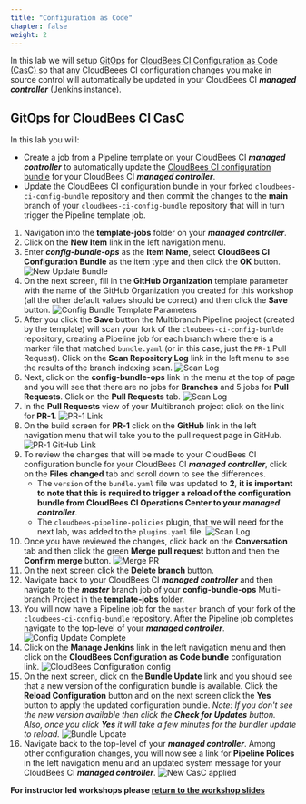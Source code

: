 ```yaml
---
title: "Configuration as Code"
chapter: false
weight: 2
---
```


In this lab we will setup [GitOps](https://www.gitops.tech/) for [CloudBees CI Configuration as Code (CasC) ](https://docs.cloudbees.com/docs/cloudbees-core/latest/cloud-admin-guide/core-casc-modern) so that any CloudBeees CI configuration changes you make in source control will automatically be updated in your CloudBees CI ***managed controller*** (Jenkins instance). 

## GitOps for CloudBees CI CasC

In this lab you will:
* Create a job from a Pipeline template on your CloudBees CI ***managed controller*** to automatically update the [CloudBees CI configuration bundle](https://docs.cloudbees.com/docs/cloudbees-ci/latest/cloud-admin-guide/ci-casc-modern#_creating_a_configuration_bundle) for your CloudBees CI ***managed controller***. 
* Update the CloudBees CI configuration bundle in your forked `cloudbees-ci-config-bundle` repository and then commit the changes to the **main** branch of your `cloudbees-ci-config-bundle` repository that will in turn trigger the Pipeline template job.

1. Navigation into the **template-jobs** folder on your ***managed controller***.
2. Click on the **New Item** link in the left navigation menu.
3. Enter ***config-bundle-ops*** as the **Item Name**, select **CloudBees CI Configuration Bundle** as the item type and then click the **OK** button. ![New Update Bundle](new-bundle-template-job.png?width=50pc)
4. On the next screen, fill in the **GitHub Organization** template parameter with the name of the GitHub Organization you created for this workshop (all the other default values should be correct) and then click the **Save** button. ![Config Bundle Template Parameters](bundle-template-params.png?width=50pc) 
5.  After you click the **Save** button the Multibranch Pipeline project (created by the template) will scan your fork of the `cloubees-ci-config-bunlde` repository, creating a Pipeline job for each branch where there is a marker file that matched `bundle.yaml` (or in this case, just the `PR-1` Pull Request). Click on the **Scan Repository Log** link in the left menu to see the results of the branch indexing scan. ![Scan Log](bundle-scan-log.png?width=50pc) 
6.  Next, click on the **config-bundle-ops** link in the menu at the top of page and you will see that there are no jobs for **Branches** and 5 jobs for **Pull Requests**.  Click on the **Pull Requests** tab. ![Scan Log](bundle-no-branch-jobs.png?width=50pc) 
7.  In the **Pull Requests** view of your Multibranch project click on the link for **PR-1**. ![PR-1 Link](pr-link.png?width=50pc)
8.  On the build screen for **PR-1** click on the **GitHub** link in the left navigation menu that will take you to the pull request page in GitHub. ![PR-1 GitHub Link](pr-github-link.png?width=50pc)
9.  To review the changes that will be made to your CloudBees CI configuration bundle for your CloudBees CI ***managed controller***, click on the **Files changed** tab and scroll down to see the differences. 
    - The `version` of the `bundle.yaml` file was updated to **2**, **it is important to note that this is required to trigger a reload of the configuration bundle from CloudBees CI Operations Center to your** ***managed controller***.
    - The `cloudbees-pipeline-policies` plugin, that we will need for the next lab, was added to the `plugins.yaml` file. ![Scan Log](pr-files-changed.png?width=50pc)
10. Once you have reviewed the changes, click back on the **Conversation** tab and then click the green **Merge pull request** button and then the **Confirm merge** button. ![Merge PR](merge-pr.png?width=50pc)
11. On the next screen click the **Delete branch** button.
12. Navigate back to your CloudBees CI ***managed controller*** and then navigate to the ***master*** branch job of your **config-bundle-ops** Multi-branch Project in the **template-jobs** folder.
13. You will now have a Pipeline job for the `master` branch of your fork of the `cloudbees-ci-config-bundle` repository. After the Pipeline job completes navigate to the top-level of your ***managed controller***. ![Config Update Complete](config-update-complete.png?width=50pc)
14. Click on the **Manage Jenkins** link in the left navigation menu and then click on the **CloudBees Configuration as Code bundle** configuration link. ![CloudBees Configuration config](config-bundle-system-config.png?width=50pc)
15.  On the next screen, click on the **Bundle Update** link and you should see that a new version of the configuration bundle is available. Click the **Reload Configuration** button and on the next screen click the **Yes** button to apply the updated configuration bundle. *Note: If you don't see the new version available then click the **Check for Updates** button. Also, once you click **Yes** it will take a few minutes for the bundler update to reload.* ![Bundle Update](new-bundle-available.png?width=50pc)
16. Navigate back to the top-level of your ***managed controller***. Among other configuration changes, you will now see a link for **Pipeline Polices** in the left navigation menu and an updated system message for your CloudBees CI ***managed controller***. ![New CasC applied](casc-update-applied.png?width=50pc)

**For instructor led workshops please <a href="https://cloudbees-days.github.io/cloudbees-field-workshops/cloudbees-ci/#casc-lab-review">return to the workshop slides</a>**
